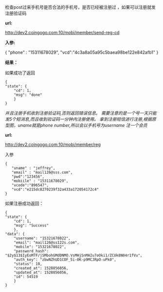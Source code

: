 检查post过来手机号是否合法的手机号，是否已经被注册过 ，如果可以注册就发注册验证码

**url:**

http://dev2.coingogo.com:10/mobi/member/send-reg-cd

**入参:**

{
   "phone" : "15311678029",
   "vcd":"4c3a8a05a95c5baea98be122e842afb1"
}

**结果：**

如果成功了返回

	{
    "state": {
        "cd": 1,
        "msg": "done"
    	}
	}


*并且注册手机收到注册验证码,否则返回错误信息。
需要注意的是一个号一天只能发5个短消息,而且收到验证码一分钟内注册使用。
拿到注册短信进行注册,根据原型图，uname就是phone number,所以会以手机号为username 注一个会员*

**url:**

http://dev2.coingogo.com:10/mobi/member/reg

入参

    {
       "uname" : "jeffrey",
       "email" : "mail126@sss.com",
       "pwd":"123456",
       "mobiile" : "15311678029",
       "vcode":"896547",
       "vcd":"e215dc8270239f32a433a172054172c4"
    }
    
如果注册成功返回：
    

	{
    "state": {
        "cd": 1,
        "msg": "Success"
    	},
    "data": {
        "username": "15321678022",
        "email": "mail126@ss122s.com",
        "mobile": "15321678022",
        "password_hash": "$2y$13$IyEoM7F/jSMbohGMdDNMO.VsMHjSnMAIu7oOki1/ZCUk8N04r1fVu",
        "auth_key": "zbwNZhUD1COF_5i-0K-p9MCJRpO-uPk0",
        "status": 10,
        "created_at": 1528856056,
        "updated_at": 1528856056,
        "id": 54519
    	}
	}
    
